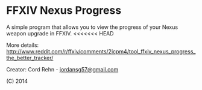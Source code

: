 FFXIV Nexus Progress
=========================

A simple program that allows you to view the progress of your Nexus weapon upgrade in FFXIV.
<<<<<<< HEAD


More details:
http://www.reddit.com/r/ffxiv/comments/2icpm4/tool_ffxiv_nexus_progress_the_better_tracker/




Creator:
  Cord Rehn - <jordansg57@gmail.com>

(C) 2014
